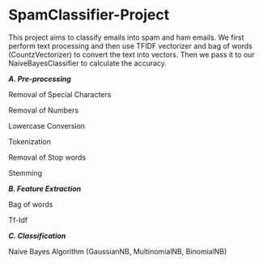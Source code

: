 # SpamClassifier-Project
This project aims to classify emails into spam and ham emails. We first perform text processing and then use TFIDF vectorizer and bag of words (CountzVectorizer) to convert the text into vectors. Then we pass it to our NaiveBayesClassifier to calculate the accuracy.


***A. Pre-processing***

Removal of Special Characters

Removal of Numbers

Lowercase Conversion

Tokenization

Removal of Stop words

Stemming


***B. Feature Extraction***

Bag of words

Tf-Idf


***C. Classification***

Naive Bayes Algorithm (GaussianNB, MultinomialNB, BinomialNB)
